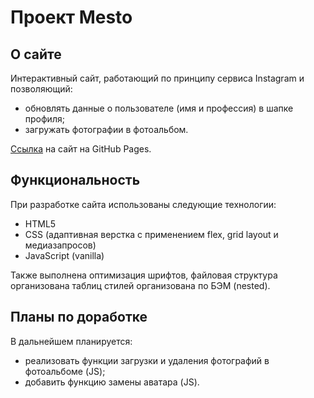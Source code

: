 # Проект Mesto

## О сайте
Интерактивный сайт, работающий по принципу сервиса Instagram и позволяющий:
* обновлять данные о пользователе (имя и профессия) в шапке профиля;
* загружать фотографии в фотоальбом.

[Ссылка](https://knaklaut.github.io/russian-travel/index.html) на сайт на GitHub Pages.

## Функциональность
При разработке сайта использованы следующие технологии:
* HTML5
* CSS (адаптивная верстка с применением flex, grid layout и медиазапросов)
* JavaScript (vanilla)

Также выполнена оптимизация шрифтов, файловая структура организована таблиц стилей организована по БЭМ (nested).

## Планы по доработке
В дальнейшем планируется:
* реализовать функции загрузки и удаления фотографий в фотоальбоме (JS);
* добавить функцию замены аватара (JS).
